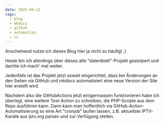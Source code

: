```yaml
---
date: 2025-04-12 
tags: 
  - blog
  - mkdocs
  - github
  - automation
  - ci
---
```


Anscheinend nutze ich dieses Blog hier ja nicht so häufig! ;)

Heute bin ich allerdings über dieses alte "datenblatt"-Projekt gestolpert und dachte ich mach' mal weiter.

Jedenfalls ist das Projekt jetzt soweit eingerichtet, dass bei Änderungen an den Seiten via GitHub und mkdocs automatisiert eine neue Version der Site hier erstellt wird. 

Nachdem also die GitHubActions jetzt einigermassen funktionieren habe ich überlegt, eine weitere Test-Action zu schreiben, die PHP-Scripte aus dem Repo ausführen kann. 
Dann kann man hoffentlich via GitHub-Action-Automatisierung so eine Art "cronjob" laufen lassen, z.B. aktuellste IPTV-Kanäle aus iptv.org parsen und zur Verfügung stellen.
